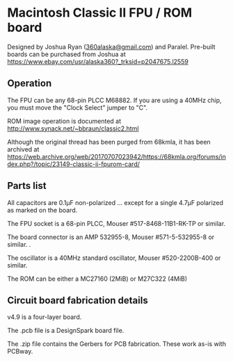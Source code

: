 # Macintosh Classic II FPU / ROM board

Designed by Joshua Ryan (<360alaska@gmail.com>) and Paralel.  Pre-built boards can be purchased from Joshua at https://www.ebay.com/usr/alaska360?_trksid=p2047675.l2559

## Operation

The FPU can be any 68-pin PLCC M68882.  If you are using a 40MHz chip, you must move the "Clock Select" jumper to "C".
 
ROM image operation is documented at http://www.synack.net/~bbraun/classic2.html

Although the original thread has been purged from 68kmla, it has been archived at https://web.archive.org/web/20170707023942/https://68kmla.org/forums/index.php?/topic/23149-classic-ii-fpurom-card/

## Parts list

All capacitors are 0.1µF non-polarized ... except for a single 4.7µF polarized as marked on the board.

The FPU socket is a 68-pin PLCC, Mouser #517-8468-11B1-RK-TP or similar.

The board connector is an AMP 532955-8, Mouser #571-5-532955-8 or similar.  .

The oscillator is a 40MHz standard oscillator, Mouser #520-2200B-400 or similar.

The ROM can be either a MC27160 (2MiB) or M27C322 (4MiB) 

## Circuit board fabrication details

v4.9 is a four-layer board.

The .pcb file is a DesignSpark board file.

The .zip file contains the Gerbers for PCB fabrication.  These work as-is with PCBway.
